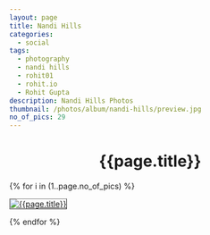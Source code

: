 ```yaml
---
layout: page
title: Nandi Hills
categories:
  - social
tags:
  - photography
  - nandi hills
  - rohit01
  - rohit.io
  - Rohit Gupta
description: Nandi Hills Photos
thumbnail: /photos/album/nandi-hills/preview.jpg
no_of_pics: 29
---
```


<h1 align="center">{{page.title}}</h1>

{% for i in (1..page.no_of_pics) %}
<p>
  <a href="./hd/{{i}}.jpg">
    <img src="./regular/{{i}}.jpg" alt="{{page.title}}" style="border: 1px outset gray;">
  </a>
</p>
{% endfor %}
